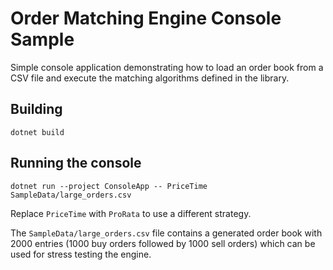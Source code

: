 ﻿# Order Matching Engine Console Sample

Simple console application demonstrating how to
load an order book from a CSV file and execute the matching algorithms defined
in the library.

## Building

```
dotnet build
```

## Running the console

```
dotnet run --project ConsoleApp -- PriceTime SampleData/large_orders.csv
```

Replace `PriceTime` with `ProRata` to use a different strategy.

The `SampleData/large_orders.csv` file contains a generated order book with 2000
entries (1000 buy orders followed by 1000 sell orders) which can be used for
stress testing the engine.